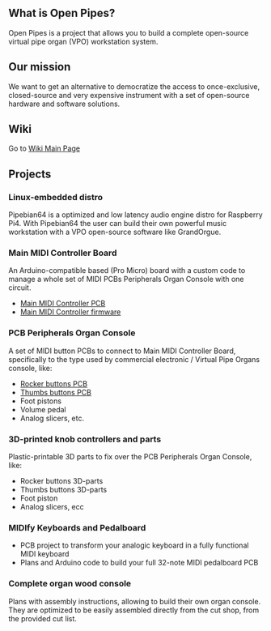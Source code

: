 ## What is Open Pipes?

Open Pipes is a project that allows you to build a complete open-source virtual pipe organ (VPO) workstation system.

## Our mission

We want to get an alternative to democratize the access to once-exclusive, closed-source and very expensive instrument with a set of open-source hardware and software solutions.

## Wiki

Go to [Wiki Main Page](https://github.com/Openpipes-org/.github/wiki/Openpipes-wiki)

## Projects

### Linux-embedded distro

Pipebian64 is a optimized and low latency audio engine distro for Raspberry Pi4. With Pipebian64 the user can build their own powerful music workstation with a VPO open-source software like GrandOrgue.

### Main MIDI Controller Board

An Arduino-compatible based (Pro Micro) board with a custom code to manage a whole set of MIDI PCBs Peripherals Organ Console with one circuit.
* [Main MIDI Controller PCB](https://github.com/Openpipes-org/Main_MIDI_Controller_PCB)
* [Main MIDI Controller firmware](https://github.com/Openpipes-org/Main_MIDI_Controller_firmware)
  
### PCB Peripherals Organ Console

A set of MIDI button PCBs to connect to Main MIDI Controller Board, specifically to the type used by commercial electronic / Virtual Pipe Organs console, like:
* [Rocker buttons PCB](https://github.com/Openpipes-org/Rocker_buttons_PCB)
* [Thumbs buttons PCB](https://github.com/Openpipes-org/Thumbs_buttons_PCB)
* Foot pistons
* Volume pedal
* Analog slicers, etc. 

### 3D-printed knob controllers and parts

Plastic-printable 3D parts to fix over the PCB Peripherals Organ Console, like:
* Rocker buttons 3D-parts
* Thumbs buttons 3D-parts
* Foot piston
* Analog slicers, ecc

### MIDIfy Keyboards and Pedalboard

* PCB project to transform your analogic keyboard in a fully functional MIDI keyboard
* Plans and Arduino code to build your full 32-note MIDI pedalboard PCB

### Complete organ wood console

Plans with assembly instructions, allowing to build their own organ console. They are optimized to be easily assembled directly from the cut shop, from the provided cut list.
